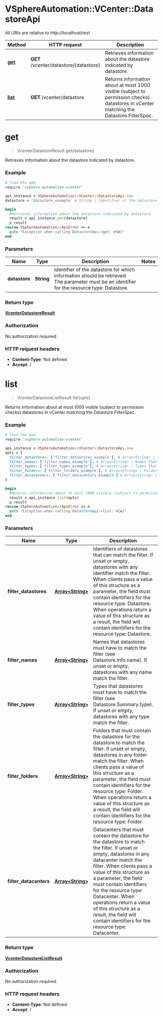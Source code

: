 # VSphereAutomation::VCenter::DatastoreApi

All URIs are relative to *http://localhost/rest*

Method | HTTP request | Description
------------- | ------------- | -------------
[**get**](DatastoreApi.md#get) | **GET** /vcenter/datastore/{datastore} | Retrieves information about the datastore indicated by datastore.
[**list**](DatastoreApi.md#list) | **GET** /vcenter/datastore | Returns information about at most 1000 visible (subject to permission checks) datastores in vCenter matching the Datastore.FilterSpec.


# **get**
> VcenterDatastoreResult get(datastore)

Retrieves information about the datastore indicated by datastore.

### Example
```ruby
# load the gem
require 'vsphere-automation-vcenter'

api_instance = VSphereAutomation::VCenter::DatastoreApi.new
datastore = 'datastore_example' # String | Identifier of the datastore for which information should be retrieved. The parameter must be an identifier for the resource type: Datastore.

begin
  #Retrieves information about the datastore indicated by datastore.
  result = api_instance.get(datastore)
  p result
rescue VSphereAutomation::ApiError => e
  puts "Exception when calling DatastoreApi->get: #{e}"
end
```

### Parameters

Name | Type | Description  | Notes
------------- | ------------- | ------------- | -------------
 **datastore** | **String**| Identifier of the datastore for which information should be retrieved. The parameter must be an identifier for the resource type: Datastore. | 

### Return type

[**VcenterDatastoreResult**](VcenterDatastoreResult.md)

### Authorization

No authorization required

### HTTP request headers

 - **Content-Type**: Not defined
 - **Accept**: */*



# **list**
> VcenterDatastoreListResult list(opts)

Returns information about at most 1000 visible (subject to permission checks) datastores in vCenter matching the Datastore.FilterSpec.

### Example
```ruby
# load the gem
require 'vsphere-automation-vcenter'

api_instance = VSphereAutomation::VCenter::DatastoreApi.new
opts = {
  filter_datastores: ['filter_datastores_example'], # Array<String> | Identifiers of datastores that can match the filter. If unset or empty, datastores with any identifier match the filter. When clients pass a value of this structure as a parameter, the field must contain identifiers for the resource type: Datastore. When operations return a value of this structure as a result, the field will contain identifiers for the resource type: Datastore.
  filter_names: ['filter_names_example'], # Array<String> | Names that datastores must have to match the filter (see Datastore.Info.name). If unset or empty, datastores with any name match the filter.
  filter_types: ['filter_types_example'], # Array<String> | Types that datastores must have to match the filter (see Datastore.Summary.type). If unset or empty, datastores with any type match the filter.
  filter_folders: ['filter_folders_example'], # Array<String> | Folders that must contain the datastore for the datastore to match the filter. If unset or empty, datastores in any folder match the filter. When clients pass a value of this structure as a parameter, the field must contain identifiers for the resource type: Folder. When operations return a value of this structure as a result, the field will contain identifiers for the resource type: Folder.
  filter_datacenters: ['filter_datacenters_example'] # Array<String> | Datacenters that must contain the datastore for the datastore to match the filter. If unset or empty, datastores in any datacenter match the filter. When clients pass a value of this structure as a parameter, the field must contain identifiers for the resource type: Datacenter. When operations return a value of this structure as a result, the field will contain identifiers for the resource type: Datacenter.
}

begin
  #Returns information about at most 1000 visible (subject to permission checks) datastores in vCenter matching the Datastore.FilterSpec.
  result = api_instance.list(opts)
  p result
rescue VSphereAutomation::ApiError => e
  puts "Exception when calling DatastoreApi->list: #{e}"
end
```

### Parameters

Name | Type | Description  | Notes
------------- | ------------- | ------------- | -------------
 **filter_datastores** | [**Array&lt;String&gt;**](String.md)| Identifiers of datastores that can match the filter. If unset or empty, datastores with any identifier match the filter. When clients pass a value of this structure as a parameter, the field must contain identifiers for the resource type: Datastore. When operations return a value of this structure as a result, the field will contain identifiers for the resource type: Datastore. | [optional] 
 **filter_names** | [**Array&lt;String&gt;**](String.md)| Names that datastores must have to match the filter (see Datastore.Info.name). If unset or empty, datastores with any name match the filter. | [optional] 
 **filter_types** | [**Array&lt;String&gt;**](String.md)| Types that datastores must have to match the filter (see Datastore.Summary.type). If unset or empty, datastores with any type match the filter. | [optional] 
 **filter_folders** | [**Array&lt;String&gt;**](String.md)| Folders that must contain the datastore for the datastore to match the filter. If unset or empty, datastores in any folder match the filter. When clients pass a value of this structure as a parameter, the field must contain identifiers for the resource type: Folder. When operations return a value of this structure as a result, the field will contain identifiers for the resource type: Folder. | [optional] 
 **filter_datacenters** | [**Array&lt;String&gt;**](String.md)| Datacenters that must contain the datastore for the datastore to match the filter. If unset or empty, datastores in any datacenter match the filter. When clients pass a value of this structure as a parameter, the field must contain identifiers for the resource type: Datacenter. When operations return a value of this structure as a result, the field will contain identifiers for the resource type: Datacenter. | [optional] 

### Return type

[**VcenterDatastoreListResult**](VcenterDatastoreListResult.md)

### Authorization

No authorization required

### HTTP request headers

 - **Content-Type**: Not defined
 - **Accept**: */*



